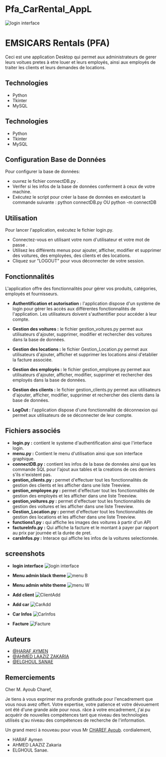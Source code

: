 # Pfa_CarRental_AppL


![login interface](https://github.com/HRF-FSD/Pfa_CarRental_AppL/blob/master/logo.png?raw=true)

# EMSICARS Rentals (PFA)

Ceci est une application Desktop qui permet aux administrateurs de gerer leurs voitues pretes à etre louer et leurs employés, ainsi aux employés de traiter les clients et leurs demandes de locations.

## Technologies
   * Python
   * Tkinter
   * MySQL
   
## Technologies
   * Python
   * Tkinter
   * MySQL
   
## Configuration Base de Données
Pour configurer la base de données: 
* ouvrez le fichier connectDB.py .
* Verifer si les infos de la base de données conferment à ceux de votre machine.
* Exécutez le script pour créer la base de données en exécutant la commande suivante : python connectDB.py OU python -m connectDB 
## Utilisation 
Pour lancer l'application, exécutez le fichier login.py.
* Connectez-vous en utilisant votre nom d'utilisateur et votre mot de passe .
* Utilisez les différents menus pour ajouter, afficher, modifier et supprimer des voitures, des employées, des clients et des locations.
* Cliquez sur "LOGOUT" pour vous déconnecter de votre session.
## Fonctionnalités 
L'application offre des fonctionnalités pour gérer vos produits, catégories, employés et fournisseurs.
* **Authentification et autorisation :** l'application dispose d'un système de login pour gérer les accès aux différentes fonctionnalités de l'application. Les utilisateurs doivent s'authentifier pour accéder à leur compte.

* **Gestion des voitures :** le fichier gestion_voitures.py permet aux utilisateurs d'ajouter, supprimer, modifier et rechercher des voitures dans la base de données.

* **Gestion des locations :** le fichier Gestion_Location.py permet aux utilisateurs d'ajouter, afficher et supprimer les locations ainsi d'etablier la facture associée.

* **Gestion des employés :** le fichier gestion_employee.py permet aux utilisateurs d'ajouter, afficher, modifier, supprimer et rechercher des employés dans la base de données.

* **Gestion des clients :** le fichier gestion_clients.py permet aux utilisateurs d'ajouter, afficher, modifier, supprimer et rechercher des clients dans la base de données.

* **LogOut :** l'application dispose d'une fonctionnalité de déconnexion qui permet aux utilisateurs de se déconnecter de leur compte.
## Fichiers associés 
* **login.py :** contient le systeme d'authentification ainsi que l'interface login.
* **menu.py :** Contient le menu d'utilisation ainsi que son interface graphique.
* **connectDB.py :** contient les infos de la base de données ainsi que les commande SQL pour l'ajout aux tables et la creations de ces derniers s'ils n'existent pas.
* **gestion_clients.py :** permet d'effectuer tout les fonctionnalités de gestion des clients et les afficher dans une liste Treeview.
* **gestion_employee.py :** permet d'effectuer tout les fonctionnalités de gestion des employés et les afficher dans une liste Treeview.
* **gestion_voitures.py :** permet d'effectuer tout les fonctionnalités de gestion des voitures et les afficher dans une liste Treeview.
* **Gestion_Location.py :** permet d'effectuer tout les fonctionnalités de gestion des locations et les afficher dans une liste Treeview.
* **functions1.py :** qui affiche les images des voitures à partir d'un API 
* **factureInfo.py :** Qui affiche la facture et le montant à payer par rapport au prix par journée et la durée de pret.
* **carsInfos.py :** Interace qui affiche les infos de la voitures selectionnée.
 


## screenshots
* **login interface**
![login interface](https://github.com/HRF-FSD/screenshots-PFA/blob/main/screenshots%20PFA/login%20page.jpg?raw=true)

* **Menu admin black theme**
![menu B](https://github.com/HRF-FSD/screenshots-PFA/blob/main/screenshots%20PFA/menu%20interface%20black%20theme.jpg?raw=true)

* **Menu admin white theme**
![menu W](https://github.com/HRF-FSD/screenshots-PFA/blob/main/screenshots%20PFA/menu%20interface%20white%20theme.jpg?raw=true)

* **Add client**
![ClientAdd](https://github.com/HRF-FSD/screenshots-PFA/blob/main/screenshots%20PFA/add%20client.jpg?raw=true)

* **Add car**
![CarAdd](https://github.com/HRF-FSD/screenshots-PFA/blob/main/screenshots%20PFA/add%20car.jpg?raw=true)

* **Car Infos**
![CarInfos](https://github.com/HRF-FSD/screenshots-PFA/blob/main/screenshots%20PFA/car%20info.jpg?raw=true)

* **Facture**
![Facture](https://github.com/HRF-FSD/screenshots-PFA/blob/main/screenshots%20PFA/facture.jpg?raw=true)




## Auteurs

- [@HARAF AYMEN](https://github.com/HRF-FSD)
- [@AHMED LAAZIZ ZAKARIA ](https://github.com/ZikoTheBora)
- [@ELGHOUL SANAE](https://github.com/Elghoulsanaa)


## Remerciements 
Cher M. Ayoub Charef,

Je tiens à vous exprimer ma profonde gratitude pour l'encadrement que vous nous avez offert. Votre expertise, votre patience et votre dévouement ont été d'une grande aide pour nous. 
râce à votre encadrement, j'ai pu acquérir de nouvelles compétences tant que niveau des technologies utilisés q'au niveau des compétences de recherche de l'information.

Un grand merci à nouveau pour vous Mr [CHAREF Ayoub](https://www.linkedin.com/in/ayoub-charef-531897128/).
cordialement,
* HARAF Aymen
* AHMED LAAZIZ Zakaria
* ELGHOUL Sanae.
